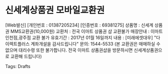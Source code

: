 # 신세계상품권 모바일교환권
[Web발신]
[개인번호 : 01387205234]
[인증번호 : 69381275]
상품명 : 신세계 상품권 MMS교환권(10,000원)
교환처 : 전국 이마트 상품권 샵
교환불가 매장안내 : 이마트 인천점,광주점 교환 불가
유효기간 : 2017년 01월 16일까지
내용 : 
[미래에셋대우] "다이렉트플러스 계좌개설을 감사드립니다"
문의: 1544-5533
(본 교환권은 매매하실 수 없으며 대리수령 또한 불가합니다. 전국 이마트 상품권샵을 방문하시면 신세계상품권으로 교환해 드립니다)

Tags:
  Drafts